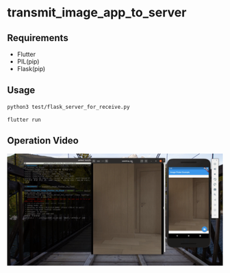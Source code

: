 # transmit_image_app_to_server

## Requirements
- Flutter
- PIL(pip)
- Flask(pip)


## Usage
```code
python3 test/flask_server_for_receive.py
```
```code
flutter run
```

## Operation Video

[![Video Label](screenshot.png)](https://youtu.be/Vz42rCPnWl8)

